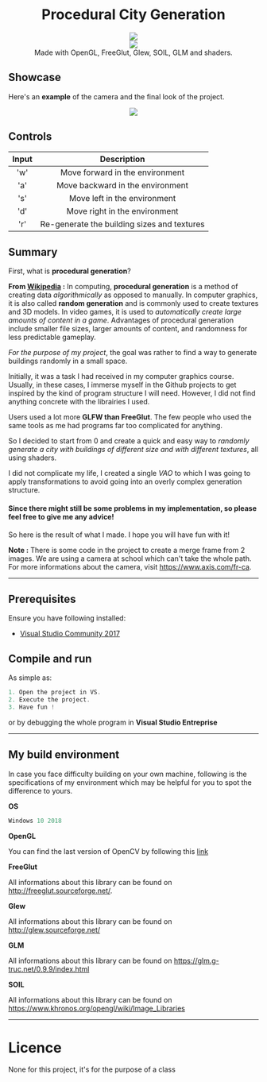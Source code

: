  <h1 align="center">Procedural City Generation</h1> 
  <p align="center">
  <img src="https://img.shields.io/badge/License-MIT-blue.svg"><br>
  <img src="https://api.codacy.com/project/badge/Grade/e28ff30817f945c4b782a383e2711f8d"/></a><br>
  Made with OpenGL, FreeGlut, Glew, SOIL, GLM and shaders.
  </p>

## Showcase

Here's an **example** of the camera and the final look of the project. 

<p align="center">
  <img src="https://user-images.githubusercontent.com/33030290/48488025-d6189200-e7ed-11e8-9821-491b4853257c.gif")><br>
</p>

## Controls

| Input   |  Description |
|:----------:|:------:|
| 'w' | Move forward in the environment |
| 'a' | Move backward in the environment |
| 's' | Move left in the environment |
| 'd' | Move right in the environment |
| 'r' | Re-generate the building sizes and textures |

## Summary
First, what is **procedural generation**?

**From [Wikipedia](https://en.wikipedia.org/wiki/Procedural_generation) :** In computing, **procedural generation** is a method of creating data *algorithmically* as opposed to manually. In computer graphics, it is also called **random generation** and is commonly used to create textures and 3D models. In video games, it is used to *automatically create large amounts of content in a game*. Advantages of procedural generation include smaller file sizes, larger amounts of content, and randomness for less predictable gameplay.

*For the purpose of my project*, the goal was rather to find a way to generate buildings randomly in a small space.

Initially, it was a task I had received in my computer graphics course. Usually, in these cases, I immerse myself in the Github projects to get inspired by the kind of program structure I will need. However, I did not find anything concrete with the librairies I used.

Users used a lot more **GLFW than FreeGlut**. The few people who used the same tools as me had programs far too complicated for anything.

So I decided to start from 0 and create a quick and easy way to *randomly generate a city with buildings of different size and with different textures*, all using shaders.

I did not complicate my life, I created a single *VAO* to which I was going to apply transformations to avoid going into an overly complex generation structure.

#### Since there might still be some problems in my implementation, so please feel free to give me any advice!

So here is the result of what I made. I hope you will have fun with it!

**Note :** There is some code in the project to create a merge frame from 2 images. We are using a camera at school which can't take the whole path. For more informations about the camera, visit https://www.axis.com/fr-ca.

---

## Prerequisites

Ensure you have following installed:

  - [Visual Studio Community 2017](https://visualstudio.microsoft.com/downloads/)

## Compile and run

As simple as:

```c++
1. Open the project in VS.
2. Execute the project.
3. Have fun !
```

or by debugging the whole program in **Visual Studio Entreprise**

---

## My build environment

In case you face difficulty building on your own machine, 
following is the specifications of my environment which may be 
helpful for you to spot the difference to yours.

<b>OS</b>

```c++
Windows 10 2018
```

<b>OpenGL</b>

You can find the last version of OpenCV by following this [link](https://www.opengl.org/)

<b>FreeGlut</b>

All informations about this library can be found on http://freeglut.sourceforge.net/.

<b>Glew</b>

All informations about this library can be found on http://glew.sourceforge.net/

<b>GLM</b>

All informations about this library can be found on https://glm.g-truc.net/0.9.9/index.html

<b>SOIL</b>

All informations about this library can be found on https://www.khronos.org/opengl/wiki/Image_Libraries

---

# Licence

None for this project, it's for the purpose of a class
